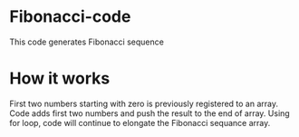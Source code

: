 # Fibonacci-code
This code generates Fibonacci sequence

# How it works
First two numbers starting with zero is previously registered to an array.
Code adds first two numbers and push the result to the end of array.
Using for loop, code will continue to elongate the Fibonacci sequance array.
